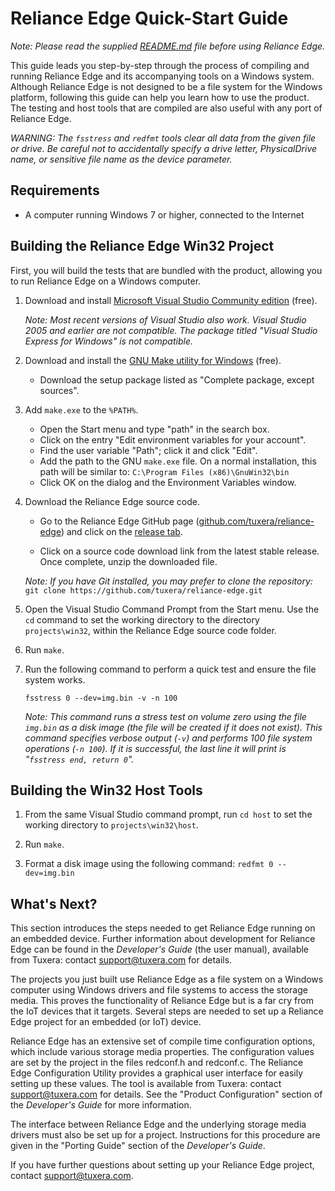 # Reliance Edge Quick-Start Guide

_Note: Please read the supplied [README.md](../README.md) file before using
Reliance Edge._

This guide leads you step-by-step through the process of compiling and running
Reliance Edge and its accompanying tools on a Windows system.  Although Reliance
Edge is not designed to be a file system for the Windows platform, following
this guide can help you learn how to use the product.  The testing and host
tools that are compiled are also useful with any port of Reliance Edge.

_WARNING: The `fsstress` and `redfmt` tools clear all data from the given file
or drive.  Be careful not to accidentally specify a drive letter, PhysicalDrive
name, or sensitive file name as the device parameter._

## Requirements

- A computer running Windows 7 or higher, connected to the Internet

## Building the Reliance Edge Win32 Project

First, you will build the tests that are bundled with the product, allowing you
to run Reliance Edge on a Windows computer.

1. Download and install
   [Microsoft Visual Studio Community edition](https://visualstudio.microsoft.com/vs/community/)
   (free).

   _Note: Most recent versions of Visual Studio also work.  Visual Studio 2005
   and earlier are not compatible.  The package titled "Visual Studio Express
   for Windows" is not compatible._

2. Download and install the
   [GNU Make utility for Windows](https://gnuwin32.sourceforge.net/packages/make.htm)
   (free).

   - Download the setup package listed as "Complete package, except sources".

3. Add `make.exe` to the `%PATH%`.

   - Open the Start menu and type "path" in the search box.
   - Click on the entry "Edit environment variables for your account".
   - Find the user variable "Path"; click it and click "Edit".
   - Add the path to the GNU `make.exe` file.  On a normal installation, this
     path will be similar to: `C:\Program Files (x86)\GnuWin32\bin`
   - Click OK on the dialog and the Environment Variables window.

4. Download the Reliance Edge source code.

   - Go to the Reliance Edge GitHub page
     ([github.com/tuxera/reliance-edge](https://github.com/tuxera/reliance-edge))
     and click on the
     [release tab](https://github.com/tuxera/reliance-edge/releases).

   - Click on a source code download link from the latest stable release.
     Once complete, unzip the downloaded file.

   _Note: If you have Git installed, you may prefer to clone the repository:_
   `git clone https://github.com/tuxera/reliance-edge.git`

5. Open the Visual Studio Command Prompt from the Start menu.  Use the `cd`
   command to set the working directory to the directory `projects\win32`,
   within the Reliance Edge source code folder.

6. Run `make`.

7. Run the following command to perform a quick test and ensure the file system
   works.

   `fsstress 0 --dev=img.bin -v -n 100`

   _Note: This command runs a stress test on volume zero using the file
   `img.bin` as a disk image (the file will be created if it does not exist).
   This command specifies verbose output (`-v`) and performs 100 file system
   operations (`-n 100`).  If it is successful, the last line it will print is
   "`fsstress end, return 0`"._

## Building the Win32 Host Tools

1. From the same Visual Studio command prompt, run `cd host` to set the working
   directory to `projects\win32\host`.

2. Run `make`.

3. Format a disk image using the following command: `redfmt 0 --dev=img.bin`

## What's Next?

This section introduces the steps needed to get Reliance Edge running on an
embedded device.  Further information about development for Reliance Edge can be
found in the _Developer's Guide_ (the user manual), available from Tuxera:
contact <support@tuxera.com> for details.

The projects you just built use Reliance Edge as a file system on a Windows
computer using Windows drivers and file systems to access the storage media.
This proves the functionality of Reliance Edge but is a far cry from the IoT
devices that it targets.  Several steps are needed to set up a Reliance Edge
project for an embedded (or IoT) device.

Reliance Edge has an extensive set of compile time configuration options, which
include various storage media properties.  The configuration values are set by
the project in the files redconf.h and redconf.c.  The Reliance Edge
Configuration Utility provides a graphical user interface for easily setting up
these values.  The tool is available from Tuxera: contact <support@tuxera.com>
for details.  See the "Product Configuration" section of the _Developer's Guide_
for more information.

The interface between Reliance Edge and the underlying storage media drivers
must also be set up for a project.  Instructions for this procedure are given in
the "Porting Guide" section of the _Developer's Guide_.

If you have further questions about setting up your Reliance Edge project,
contact <support@tuxera.com>.
